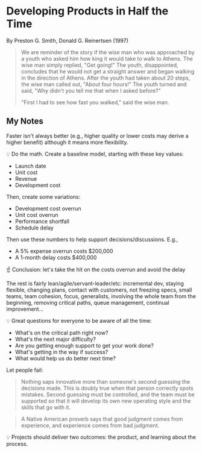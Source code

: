 # Developing Products in Half the Time

By Preston G. Smith, Donald G. Reinertsen (1997)

> We are reminder of the story if the wise man who was approached by a youth who asked him how king it would take to walk to Athens. The wise man simply replied, "Get going!" The youth, disappointed, concludes that he would not get a straight answer and began walking in the direction of Athens. After the youth had taken about 20 steps, the wise man called out, "About four hours!" The youth turned and said, "Why didn't you tell me that when I asked before?"
> 
> "First I had to see how fast you walked," said the wise man.

## My Notes

Faster isn't always better (e.g., higher quality or lower costs may derive a higher benefit) although it means more flexibility.

💡 Do the math. Create a baseline model, starting with these key values:

- Launch date
- Unit cost
- Revenue
- Development cost

Then, create some variations:

- Development cost overrun
- Unit cost overrun
- Performance shortfall
- Schedule delay

Then use these numbers to help support decisions/discussions. E.g.,

- A 5% expense overrun costs $200,000
- A 1-month delay costs $400,000

☝️ Conclusion: let's take the hit on the costs overrun and avoid the delay

The rest is fairly lean/agile/servant-leader/etc: incremental dev, staying flexible, changing plans, contact with customers, not freezing specs, small teams, team cohesion, focus, generalists, involving the whole team from the beginning, removing critical paths, queue management, continual improvement…

💡 Great questions for everyone to be aware of all the time:

- What's on the critical path right now?
- What's the next major difficulty?
- Are you getting enough support to get your work done?
- What's getting in the way if success?
- What would help us do better next time?

Let people fail:

> Nothing saps innovative more than someone's second guessing the decisions made. This is doubly true when that person correctly spots mistakes. Second guessing must be controlled, and the team must be supported so that it will develop its own new operating style and the skills that go with it.

> A Native American proverb says that good judgment comes from experience, and experience comes from bad judgment.

💡 Projects should deliver two outcomes: the product, and learning about the process.